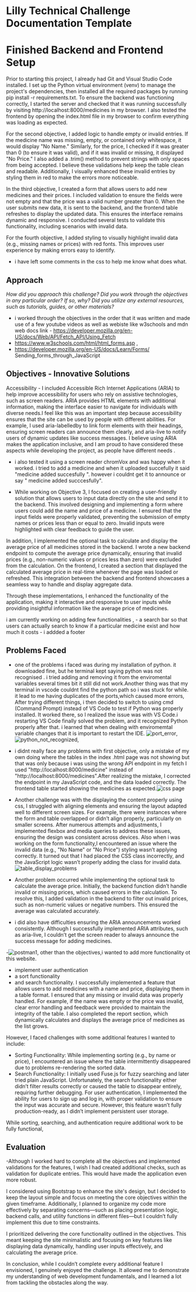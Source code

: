 # Lilly Technical Challenge Documentation Template

# Finished Backend and Frontend Setup
 Prior to starting this project, I already had Git and Visual Studio Code installed. I set up the Python virtual environment (venv) to manage the project's dependencies, then installed all the required packages by running pip install -r requirements.txt. To ensure the backend was functioning correctly, I started the server and checked that it was running successfully by visiting http://localhost:8000/medicines in my browser. I also tested the frontend by opening the index.html file in my browser to confirm everything was loading as expected.

For the second objective, I added logic to handle empty or invalid entries. If the medicine name was missing, empty, or contained only whitespace, it would display "No Name." Similarly, for the price, I checked if it was greater than 0 (to ensure it was valid), and if it was invalid or missing, it displayed "No Price." I also added a .trim() method to prevent strings with only spaces from being accepted. I believe these validations help keep the table clean and readable. Additionally, I visually enhanced these invalid entries by styling them in red to make the errors more noticeable.

In the third objective, I created a form that allows users to add new medicines and their prices. I included validation to ensure the fields were not empty and that the price was a valid number greater than 0. When the user submits new data, it is sent to the backend, and the frontend table refreshes to display the updated data. This ensures the interface remains dynamic and responsive. I conducted several tests to validate this functionality, including scenarios with invalid data.

For the fourth objective, I added styling to visually highlight invalid data (e.g., missing names or prices) with red fonts. This improves user experience by making errors easy to identify.
- i have left some comments in the css to help me know what does what. 

## Approach
*How did you approach this challenge? Did you work through the objectives in any particular order? If so, why? Did you utilize any external resources, such as tutorials, guides, or other materials?*
- i worked through the objectives in the order that it was written and made use of a few youtube videos as well as webiste like w3schools and mdn web docs
link - https://developer.mozilla.org/en-US/docs/Web/API/Fetch_API/Using_Fetch
- https://www.w3schools.com/html/html_forms.asp ,
- https://developer.mozilla.org/en-US/docs/Learn/Forms/ Sending_forms_through_JavaScript
  
## Objectives - Innovative Solutions
 
 Accessibility -
 I included Accessible Rich Internet Applications (ARIA) to help improve accessibility for users who rely on assistive technologies, such as screen readers. ARIA provides HTML elements with additional information, making the interface easier to navigate for individuals with diverse needs.I feel like this was an important step because accessibility ensures that the site can be used by people with different abilities. For example, I used aria-labelledby to link form elements with their headings, ensuring screen readers can announce them clearly, and aria-live to notify users of dynamic updates like success messages. I believe using ARIA makes the application inclusive, and I am proud to have considered these aspects while developing the project, as people have different needs .
 - i also tested it using a screen reader chromVox and was happy when it worked. i tried to add a medicine and when it uploaded succefully it said "medicine added succesfully ". however i couldnt get it to announce or say  " medicine added succcesfully". 

 - While working on Objective 3, I focused on creating a user-friendly solution that allows users to input data directly on the site and send it to the backend. This involved designing and implementing a form where users could add the name and price of a medicine. I ensured that the input fields were properly validated, preventing the submission of empty names or prices less than or equal to zero. Invalid inputs were highlighted with clear feedback to guide the user.

In addition, I implemented the optional task to calculate and display the average price of all medicines stored in the backend. I wrote a new backend endpoint to compute the average price dynamically, ensuring that invalid prices (e.g., non-numeric values or prices less than zero) were excluded from the calculation. On the frontend, I created a section that displayed the calculated average price in real-time whenever the page was loaded or refreshed. This integration between the backend and frontend showcases a seamless way to handle and display aggregate data.

Through these implementations, I enhanced the functionality of the application, making it interactive and responsive to user inputs while providing insightful information like the average price of medicines.

i  am currently working on adding  few functionalities , 
    - a search bar so that users can actually search to know if a particular medicine exist and how much it costs 
    - i addded a footer 
    



## Problems Faced
- one of the problems i faced was during my installation of python. it downloaded fine, but he terminal kept saying python was not recognised . i tried adding and removing it from the enviromental variables several times bit it still did not work.Another thing was that my terminal in vscode couldnt find the python path so i was stuck for while. it lead to me having duplicates of the ports,which caused more errors, After trying different  things, i then  decided  to switch to using cmd (Command Prompt) instead of VS Code to test if Python was properly installed. It worked there, so I realized the issue was with VS Code.i restarting VS Code finally solved the problem, and it recognized Python properly after that.
    i learned  that when dealing with enviromemtal variable changes that it is important to restart the IDE.    ![port_error](image-1.png), ![python_not_recognized](image-2.png),
- i didnt really face any problems with first objective, only a mistake of my own doing where the tables in the index .html page was not showing but  that was only because i was using the wrong API endpoint in my fetch I used "http://localhost:8000/medicine" instead of "http://localhost:8000/medicines".After realizing the mistake, I corrected the endpoint in my JavaScript code, and the data loaded correctly. The frontend table started showing the medicines as expected.![css page](image-3.png)

- Another challenge was with the displaying the content properly  using css, I struggled with aligning elements and ensuring the layout adapted well to different screen sizes. For example, there were instances where the form and table overlapped or didn’t align properly, particularly on smaller screens. After numerous attempts and adjustments, I implemented flexbox and media queries to address these issues, ensuring the design was consistent across devices.
   Also when i was working on the form functionality,I encountered an issue where the invalid data (e.g., "No Name" or "No Price") styling wasn’t applying correctly. It turned out that I had placed the CSS class incorrectly, and the JavaScript logic wasn’t properly adding the class for invalid data.  ![table_display_problems ](image-4.png)

- Another problem occurred while implementing the optional task to calculate the average price. Initially, the backend function didn’t handle invalid or missing prices, which caused errors in the calculation. To resolve this, I added validation in the backend to filter out invalid prices, such as non-numeric values or negative numbers. This ensured the average was calculated accurately.
- i did also have difficulties ensuring the ARIA announcements worked consistently. Although I successfully implemented ARIA attributes, such as aria-live, I couldn’t get the screen reader to always announce the success message for adding medicines. 

-![postman1](image-5.png), other than the objectives,i wanted to add more functionality ot this website.
  - implement user authentication
  - a sort functionality 
  - and search functionality.
I successfully implemented a feature that allows users to add medicines with a name and price, displaying them in a table format. I ensured that any missing or invalid data was properly handled. For example, if the name was empty or the price was invalid, clear error handling and feedback were provided to maintain the integrity of the table. I also completed the report section, which dynamically calculates and displays the average price of medicines as the list grows.

However, I faced challenges with some additional features I wanted to include:

- Sorting Functionality: While implementing sorting (e.g., by name or price), I encountered an issue where the table intermittently disappeared due to problems re-rendering the sorted data.
- Search Functionality: I initially used Fuse.js for fuzzy searching and later tried plain JavaScript. Unfortunately, the search functionality either didn’t filter results correctly or caused the table to disappear entirely, requiring further debugging.
For user authentication, I implemented the ability for users to sign up and log in, with proper validation to ensure the input was accurate and secure. However, this feature wasn’t fully production-ready, as I didn’t implement persistent user storage.

While sorting, searching, and authentication require additional work to be fully functional,


## Evaluation
-Although I worked hard to complete all the objectives and implemented validations for the features, I wish I had created additional checks, such as validation for duplicate entries. This would have made the application even more robust.

I considered using Bootstrap to enhance the site's design, but I decided to keep the layout simple and focus on meeting the core objectives within the given timeframe. Additionally, I planned to organize my code more effectively by separating concerns—such as placing presentation logic, backend calls, and utility functions in different files—but I couldn’t fully implement this due to time constraints.

I prioritized delivering the core functionality outlined in the objectives. This meant keeping the site minimalistic and focusing on key features like displaying data dynamically, handling user inputs effectively, and calculating the average price.

In conclusion, while I couldn’t complete every additional feature I envisioned, I genuinely enjoyed the challenge. It allowed me to demonstrate my understanding of web development fundamentals, and I learned a lot from tackling the obstacles along the way.